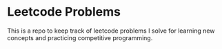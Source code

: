 # Leetcode Problems
This is a repo to keep track of leetcode problems I solve for learning new concepts and practicing competitive programming.
